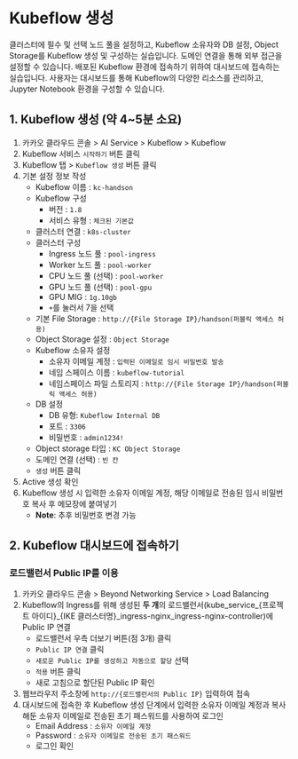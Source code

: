 # Kubeflow 생성

클러스터에 필수 및 선택 노드 풀을 설정하고, Kubeflow 소유자와 DB 설정, Object Storage를 Kubeflow 생성 및 구성하는 실습입니다. 도메인 연결을 통해 외부 접근을 설정할 수 있습니다. 배포된 Kubeflow 환경에 접속하기 위하여 대시보드에 접속하는 실습입니다. 사용자는 대시보드를 통해 Kubeflow의 다양한 리소스를 관리하고, Jupyter Notebook 환경을 구성할 수 있습니다.

## 1. Kubeflow 생성 (약 4~5분 소요)

1. 카카오 클라우드 콘솔 > AI Service > Kubeflow > Kubeflow
2. Kubeflow 서비스 `시작하기` 버튼 클릭
3. Kubeflow 탭 > `Kubeflow 생성` 버튼 클릭
4. 기본 설정 정보 작성
    - Kubeflow 이름 : `kc-handson`
    - Kubeflow 구성
        - 버전 : `1.8`
        - 서비스 유형 : `체크된 기본값`
    - 클러스터 연결 : `k8s-cluster`
    - 클러스터 구성
        - Ingress 노드 풀 : `pool-ingress`
        - Worker 노드 풀 : `pool-worker`
        - CPU 노드 풀 (선택) : `pool-worker`
        - GPU 노드 풀 (선택) : `pool-gpu`
        - GPU MIG : `1g.10gb`
        - `+`를 눌러서 7을 선택
    - 기본 File Storage : `http://{File Storage IP}/handson(퍼블릭 액세스 허용)`
    - Object Storage 설정 : `Object Storage`
    - Kubeflow 소유자 설정
        - 소유자 이메일 계정 : `입력된 이메일로 임시 비밀번호 발송`
        - 네임 스페이스 이름 : `kubeflow-tutorial`
        - 네임스페이스 파일 스토리지 : `http://{File Storage IP}/handson(퍼블릭 액세스 허용)`
    - DB 설정
        - DB 유형: `Kubeflow Internal DB`
        - 포트 : `3306`
        - 비밀번호 : `admin1234!`
    - Object storage 타입 : `KC Object Storage`
    - 도메인 연결 (선택) : `빈 칸`
    - `생성` 버튼 클릭
5. Active 생성 확인
6. Kubeflow 생성 시 입력한 소유자 이메일 계정, 해당 이메일로 전송된 임시 비밀번호 복사 후 메모장에 붙여넣기
    - **Note**: 추후 비밀번호 변경 가능

## 2. Kubeflow 대시보드에 접속하기

### 로드밸런서 Public IP를 이용

1. 카카오 클라우드 콘솔 > Beyond Networking Service > Load Balancing
2. Kubeflow의 Ingress를 위해 생성된 **두 개**의 로드밸런서(kube_service_{프로젝트 아이디}_{IKE 클러스터명}_ingress-nginx_ingress-nginx-controller)에 Public IP 연결
    - 로드밸런서 우측 더보기 버튼(점 3개) 클릭
    - `Public IP 연결` 클릭
    - `새로운 Public IP를 생성하고 자동으로 할당` 선택
    - `적용` 버튼 클릭
    - 새로 고침으로 할단된 Public IP 확인
3. 웹브라우저 주소창에 `http://{로드밸런서의 Public IP}` 입력하여 접속
4. 대시보드에 접속한 후 Kubeflow 생성 단계에서 입력한 소유자 이메일 계정과 복사해둔 소유자 이메일로 전송된 초기 패스워드를 사용하여 로그인
    - Email Address : `소유자 이메일 계정`
    - Password : `소유자 이메일로 전송된 초기 패스워드`
    - 로그인 확인
